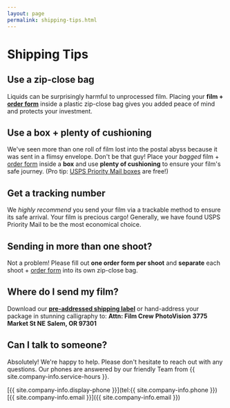 ```yaml
---
layout: page
permalink: shipping-tips.html
---
```

<style>
.tablelines th {
    border-bottom: 2px solid #424242;
    padding: .3em 1em .3em 1em;
}
.tablelines td {
    border-bottom: 1px solid #424242;
    padding: .3em 1em .3em 1em;
}
.tablelines tr:last-child td {
    border: none;
}
ol, ul {
    padding-left: 3em;
}
p {
    margin-bottom: 0;
}
.entry h1 {
    border-bottom: 1px solid #ccc;
}
</style>

# Shipping Tips

## Use a zip-close bag
Liquids can be surprisingly harmful to unprocessed film. Placing your **film + <a href="{{site.baseurl}}/images/PhotoVision-Film-Order-Form-Dec-2017.pdf" target="_blank">order form</a>** inside a plastic zip-close bag gives you added peace of mind and protects your investment.

## Use a box + plenty of cushioning
We've seen more than one roll of film lost into the postal abyss because it was sent in a flimsy envelope. Don't be that guy! Place your _bagged_ film + <a href="{{site.baseurl}}/images/PhotoVision-Film-Order-Form-Dec-2017.pdf" target="_blank">order form</a> inside a **box** and use **plenty of cushioning** to ensure your film's safe journey. (Pro tip: [USPS Priority Mail boxes](http://store.usps.com/store/results/free-shipping-supplies/shipping-supplies/_/N-alnx4jZ7d0v8v) are free!)

## Get a tracking number
We _highly recommend_ you send your film via a trackable method to ensure its safe arrival. Your film is precious cargo! Generally, we have found USPS Priority Mail to be the most economical choice. 

## Sending in more than one shoot?
Not a problem! Please fill out **one order form per shoot** and **separate** each shoot + <a href="{{site.baseurl}}/images/PhotoVision-Film-Order-Form-Dec-2017.pdf" target="_blank">order form</a> into its own zip-close bag.

## Where do I send my film?
Download our **<a href="{{site.baseurl}}/images/PhotoVision+Mailing+Label.pdf" target="_blank">pre-addressed shipping label</a>** or hand-address your package in stunning calligraphy to:
**Attn: Film Crew**
**PhotoVision**
**3775 Market St NE**
**Salem, OR 97301**

## Can I talk to someone?
Absolutely! We're happy to help. Please don't hesitate to reach out with any questions. Our phones are answered by our friendly Team from {{ site.company-info.service-hours }}.

[{{ site.company-info.display-phone }}](tel:{{ site.company-info.phone }})  
[{{ site.company-info.email }}]({{ site.company-info.email }})
